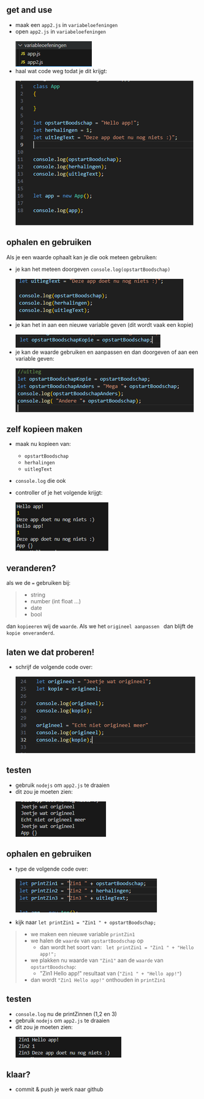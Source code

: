 
## get and use

- maak een `app2.js` in `variabeloefeningen`
- open `app2.js` in `variabeloefeningen`  
<br>![](img/map2.PNG)  
- haal wat code weg todat je dit krijgt:  
<br>![](img/opschoon.PNG)


## ophalen en gebruiken

Als je een waarde ophaalt kan je die ook meteen gebruiken:
- je kan het meteen doorgeven `console.log(opstartBoodschap)`  
<br>![](img/ophalen.PNG)
- je kan het in aan een nieuwe variable geven (dit wordt vaak een kopie)  
<br>![](img/kopie.PNG)
- je kan de waarde gebruiken en aanpassen en dan doorgeven of aan een variable geven:  
<br>![](img/aanpassen.PNG)

## zelf kopieen maken

- maak nu kopieen van:    
    - `opstartBoodschap`
    - `herhalingen`
    - `uitlegText` 
- `console.log` die ook

- controller of je het volgende krijgt:  
<br>![](img/result4.PNG)

## veranderen?

als we de `=` gebruiken bij:
> - string
> - number (int float ...)
> - date
> - bool  

dan `kopieeren` wij de `waarde`. Als we het `origineel aanpassen ` dan blijft de `kopie onveranderd`.


## laten we dat proberen!


- schrijf de volgende code over:  
<br>![](img/origineel.PNG)


## testen

- gebruik `nodejs` om `app2.js` te draaien
- dit zou je moeten zien:  
<br>![](img/resultorigineel.PNG)

## ophalen en gebruiken

- type de volgende code over:  
<br>![](img/ophalen2.PNG)

- kijk naar `let printZin1 = "Zin1 " + opstartBoodschap;`
> - we maken een nieuwe variable `printZin1`
> - we halen de `waarde` van `opstartBoodschap` op 
>   - dan wordt het soort van: ` let printZin1 = "Zin1 " + "Hello app!";`
> - we plakken nu waarde van `"Zin1"` aan de `waarde` van `opstartBoodschap`:
>   - "Zin1 Hello app!" resultaat van (`"Zin1 " + "Hello app!"`)
> - dan wordt `"Zin1 Hello app!"` onthouden in `printZin1`

## testen

- `console.log` nu de printZinnen (1,2 en 3)  
- gebruik `nodejs` om `app2.js` te draaien
- dit zou je moeten zien:  
<br>![](img/zinnen.PNG)

## klaar?
- commit & push je werk naar github
